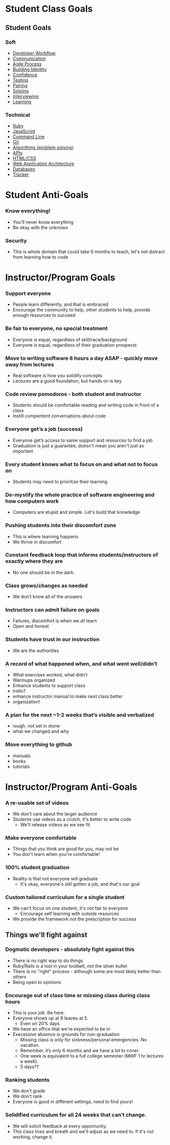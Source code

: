 # Student Class Goals

## Student Goals
### Soft
* [Developer Workflow](developer-workflow.md)
* [Communication](communication.md)
* [Agile Process](agile-process.md)
* [Building Identity](building-identity.md)
* [Confidence](confidence.md)
* [Testing](testing.md)
* [Pairing](pairing.md)
* [Soloing](soloing.md)
* [Interviewing](interviewing.md)
* [Learning](learning.md)

### Technical
* [Ruby](ruby.md)
* [JavaScript](javascript.md)
* [Command Line](command-line.md)
* [Git](git.md)
* [Algorithms (problem solving)](algorithms.md)
* [APIs](api.md)
* [HTML/CSS](html-css.md)
* [Web Application Architecture](architecture.md)
* [Databases](databases.md)
* [Tracker](tracker.md)

# Student Anti-Goals
### Know everything!
* You'll never know everything
* Be okay with the unknown

### Security
* This is whole domain that could take 6 months to teach, let's not distract from learning how to code

# Instructor/Program Goals
### Support everyone
* People learn differently, and that is embraced
* Encourage the community to help, other students to help, provide enough resources to succeed

### Be fair to everyone, no special treatment
* Everyone is equal, regardless of skill/race/background
* Everyone is equal, regardless of their graduation prospects

### Move to writing software 8 hours a day ASAP - quickly move away from lectures
* Real software is how you solidify concepts
* Lectures are a good foundation, but hands on is key

### Code review pomodoros - both student and instructor
* Students should be comfortable reading and writing code in front of a class
* Instill compentent conversations about code

### Everyone get’s a job (success)
* Everyone get’s access to same support and resources to find a job
* Graduation is just a guarantee, doesn't mean you aren't just as important

### Every student knows what to focus on and what not to focus on
* Students may need to prioritize their learning

### De-mystify the whole practice of software engineering and how computers work
* Computers are stupid and simple. Let's build that knowledge

### Pushing students into their discomfort zone
* This is where learning happens
* We thrive in discomfort

### Constant feedback loop that informs students/instructors of exactly where they are
* No one should be in the dark.

### Class grows/changes as needed
* We don’t know all of the answers

### Instructors can admit failure on goals
* Failures, discomfort is when we all learn
* Open and honest

### Students have trust in our instruction
* We are the authorities

### A record of what happened when, and what went well/didn’t
* What exercises worked, what didn’t
* Warmups organized
* Enhance students to support class
* trello?
* enhance instructor manual to make next class better
* organization!

### A plan for the next ~1-2 weeks that’s visible and verbalized
* rough, not set in stone
* what we changed and why

### Move everything to github
* manuals
* books
* tutorials

# Instructor/Program Anti-Goals
### A re-usable set of videos
* We don't care about the larger audience
* Students use videos as a crutch, it's better to write code
  * We'll release videos as we see fit

### Make everyone comfortable
* Things that you think are good for you, may not be
* You don't learn when you're comfortable!

### 100% student graduation
* Reality is that not everyone will graduate
  * It's okay, everyone's still gotten a job, and that's our goal

### Custom tailored curriculum for a single student
* We can't focus on one student, it's not fair to everyone
  * Encourage self learning with outside resources
* We provide the framework not the prescription for success

## Things we'll fight against
### Dogmatic developers - absolutely fight against this
* There is no right way to do things
* Ruby/Rails is a tool in your toolbelt, not the silver bullet
* There is no "right" process - although some are most likely better than others
* Being open to opinions
 
### Encourage out of class time or missing class during class hours
* This is your job. Be here.
* Everyone shows up at 9 leaves at 5.
  * Even on 20% days
* We have an office that we're expected to be in
* Execessive absence is grounds for non-graduation
  * Missing class is only for sickness/personal emergencies. No vacation.
  * Remember, it’s only 6 months and we have a lot to cover.
  * One week is equivalent to a full college semester (MWF 1 hr lectures a week).
  * 5 days??

### Ranking students
* We don't grade
* We don't rank
* Everyone is good in different settings, need to find yours!


### Solidified curriculum for all 24 weeks that can’t change.
* We will solicit feedback at every opportunity.
* This class lives and breath and we'll adjust as we need to. If it's not working, change it.
